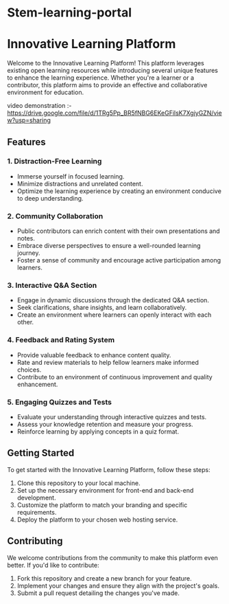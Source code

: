 # Stem-learning-portal

# Innovative Learning Platform

Welcome to the Innovative Learning Platform! This platform leverages existing open learning resources while introducing several unique features to enhance the learning experience. Whether you're a learner or a contributor, this platform aims to provide an effective and collaborative environment for education.


video demonstration :-https://drive.google.com/file/d/1TRg5Pp_BR5fNBG6EKeGFilsK7XgjyGZN/view?usp=sharing
## Features

### 1. Distraction-Free Learning

- Immerse yourself in focused learning.
- Minimize distractions and unrelated content.
- Optimize the learning experience by creating an environment conducive to deep understanding.

### 2. Community Collaboration

- Public contributors can enrich content with their own presentations and notes.
- Embrace diverse perspectives to ensure a well-rounded learning journey.
- Foster a sense of community and encourage active participation among learners.

### 3. Interactive Q&A Section

- Engage in dynamic discussions through the dedicated Q&A section.
- Seek clarifications, share insights, and learn collaboratively.
- Create an environment where learners can openly interact with each other.

### 4. Feedback and Rating System

- Provide valuable feedback to enhance content quality.
- Rate and review materials to help fellow learners make informed choices.
- Contribute to an environment of continuous improvement and quality enhancement.

### 5. Engaging Quizzes and Tests

- Evaluate your understanding through interactive quizzes and tests.
- Assess your knowledge retention and measure your progress.
- Reinforce learning by applying concepts in a quiz format.

## Getting Started

To get started with the Innovative Learning Platform, follow these steps:

1. Clone this repository to your local machine.
2. Set up the necessary environment for front-end and back-end development.
3. Customize the platform to match your branding and specific requirements.
4. Deploy the platform to your chosen web hosting service.

## Contributing

We welcome contributions from the community to make this platform even better. If you'd like to contribute:

1. Fork this repository and create a new branch for your feature.
2. Implement your changes and ensure they align with the project's goals.
3. Submit a pull request detailing the changes you've made.



